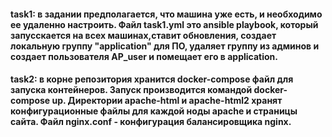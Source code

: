 #### task1: в задании предполагается, что машина уже есть, и необходимо ее удаленно настроить. Файл task1.yml это ansible playbook, который запусскается на всех машинах,ставит обновления, создает локальную группу "application" для ПО, удаляет группу из админов и создает пользователя AP_user и помещает его в application.

#### task2: в корне репозитория хранится docker-compose файл для запуска контейнеров. Запуск производится командой docker-compose up. Директории apache-html и apache-html2 хранят конфигурационные файлы для каждой ноды apache и страницы сайта. Файл nginx.conf - конфигурация балансировщика nginx. 


